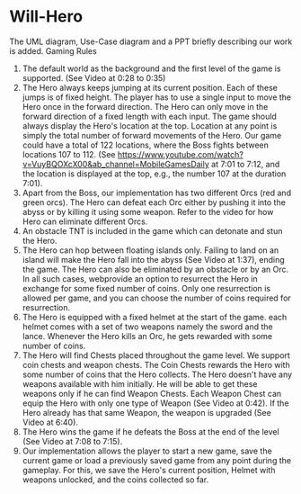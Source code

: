 # Will-Hero
The UML diagram, Use-Case diagram and a PPT briefly describing our work is added. 
Gaming Rules
1. The default world as the background and the first level of the game is supported. (See Video at 0:28 to 0:35)
2. The Hero always keeps jumping at its current position. Each of these jumps is of fixed height. The player has to use a single input to move the Hero once in the forward direction. The Hero can only move in the forward direction of a fixed length with each input. The game should always display the Hero's location at the top. Location at any point is simply the total number of forward movements of the Hero. Our game could have a total of 122 locations, where the Boss fights between locations 107 to 112. (See https://www.youtube.com/watch?v=VuyBQOXcX00&ab_channel=MobileGamesDaily at 7:01 to 7:12, and the location is displayed at the top, e.g., the number 107 at the duration 7:01). 
3. Apart from the Boss, our implementation has two different Orcs (red and green orcs). The Hero can defeat each Orc either by pushing it into the abyss or by killing it using some weapon. Refer to the video for how Hero can eliminate different Orcs.
4. An obstacle TNT is included in the game which can detonate and stun the Hero.
5. The Hero can hop between floating islands only. Failing to land on an island will make the Hero fall into the abyss (See Video at 1:37), ending the game. The Hero can also be eliminated by an obstacle or by an Orc. In all such cases, webprovide an option to resurrect the Hero in exchange for some fixed number of coins. Only one resurrection is allowed per game, and you can choose the number of coins required for resurrection.
6. The Hero is equipped with a fixed helmet at the start of the game. each helmet comes with a set of two weapons namely the sword and the lance. Whenever the Hero kills an Orc, he gets rewarded with some number of coins. 
7. The Hero will find Chests placed throughout the game level. We support coin chests and weapon chests. The Coin Chests rewards the Hero with some number of coins that the Hero collects. The Hero doesn't have any weapons available with him initially. He will be able to get these weapons only if he can find Weapon Chests. Each Weapon Chest can equip the Hero with only one type of Weapon (See Video at 0:42). If the Hero already has that same Weapon, the weapon is upgraded (See Video at 6:40).
8. The Hero wins the game if he defeats the Boss at the end of the level (See Video at 7:08 to 7:15). 
9. Our implementation allows the player to start a new game, save the current game or load a previously saved game from any point during the gameplay. For this, we save the Hero's current position, Helmet with weapons unlocked, and the coins collected so far.
